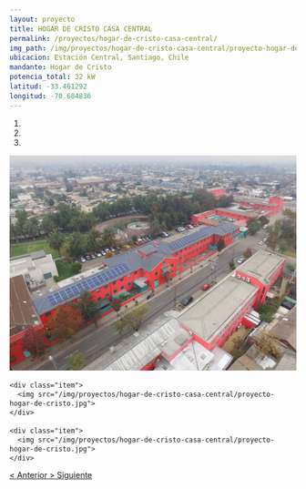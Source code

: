 ```yaml
---
layout: proyecto
title: HOGAR DE CRISTO CASA CENTRAL
permalink: /proyectos/hogar-de-cristo-casa-central/
img_path: /img/proyectos/hogar-de-cristo-casa-central/proyecto-hogar-de-cristo.jpg
ubicacion: Estación Central, Santiago, Chile
mandante: Hogar de Cristo
potencia_total: 32 kW
latitud: -33.461292
longitud: -70.684836
---
```


<div id="myCarousel" class="carousel slide" data-ride="carousel">
  <!-- Indicators -->
  <ol class="carousel-indicators">
    <li data-target="#myCarousel" data-slide-to="0" class="active"></li>
    <li data-target="#myCarousel" data-slide-to="1"></li>
    <li data-target="#myCarousel" data-slide-to="2"></li>
  </ol>

  <!-- Imagenes de Los Proyectos -->
  <div class="carousel-inner">
    <div class="item active">
      <img src="/img/proyectos/hogar-de-cristo-casa-central/proyecto-hogar-de-cristo.jpg">
    </div>

    <div class="item">
      <img src="/img/proyectos/hogar-de-cristo-casa-central/proyecto-hogar-de-cristo.jpg">
    </div>

    <div class="item">
      <img src="/img/proyectos/hogar-de-cristo-casa-central/proyecto-hogar-de-cristo.jpg">
    </div>
  </div>

  <!-- Left and right controls -->
  <a class="left carousel-control" href="#myCarousel" data-slide="prev">
    <span class="glyphicon glyphicon-chevron-left"><</span>
    <span class="sr-only">Anterior</span>
  </a>
  <a class="right carousel-control" href="#myCarousel" data-slide="next">
    <span class="glyphicon glyphicon-chevron-right">></span>
    <span class="sr-only">Siguiente</span>
  </a>
</div>
